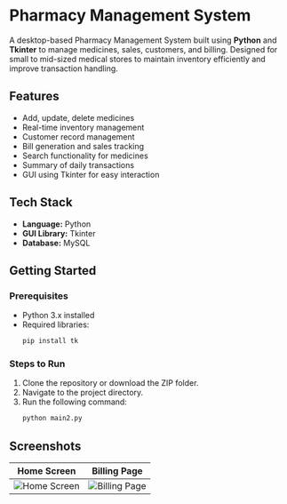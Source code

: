 # Pharmacy Management System

A desktop-based Pharmacy Management System built using **Python** and **Tkinter** to manage medicines, sales, customers, and billing. Designed for small to mid-sized medical stores to maintain inventory efficiently and improve transaction handling.

## Features

- Add, update, delete medicines
- Real-time inventory management
- Customer record management
- Bill generation and sales tracking
- Search functionality for medicines
- Summary of daily transactions
- GUI using Tkinter for easy interaction

## Tech Stack

- **Language:** Python
- **GUI Library:** Tkinter
- **Database:** MySQL

## Getting Started

### Prerequisites

- Python 3.x installed  
- Required libraries:
  ```bash
  pip install tk

### Steps to Run

1. Clone the repository or download the ZIP folder.
2. Navigate to the project directory.
3. Run the following command:
   ```bash
   python main2.py

## Screenshots

| Home Screen | Billing Page |
|-------------|--------------|
| ![Home Screen](ScreenShots/pharmacy.png) | ![Billing Page](ScreenShots/Billing.png) |


